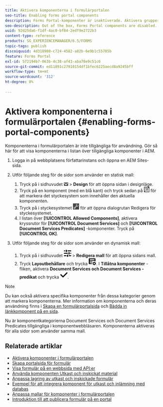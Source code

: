 ```yaml
---
title: Aktivera komponenterna i formulärportalen
seo-title: Enabling forms portal components
description: Forms Portal-komponenter är inaktiverade. Aktivera grupper med Document Services och Document Services Predicates för att aktivera Forms Portal-komponenter.
seo-description: Out of the box, Forms Portal components are disabled. Enable Document Services and Document Services Predicates groups to enable Forms Portal components.
uuid: 92d25da6-f1df-4ac0-bf84-2edf9e2722b3
content-type: reference
products: SG_EXPERIENCEMANAGER/6.5/FORMS
topic-tags: publish
discoiquuid: 4d318908-c724-4582-a82b-6e9b1c55705b
feature: Forms Portal
exl-id: 572194b7-063b-4c38-af43-aba78e9c51c6
source-git-commit: ed11891c27910154df1bfec6225aecd8a9245bff
workflow-type: tm+mt
source-wordcount: '312'
ht-degree: 0%

---
```


# Aktivera komponenterna i formulärportalen {#enabling-forms-portal-components}

Komponenterna i formulärportalen är inte tillgängliga för användning. Gör så här för att visa komponenterna i listan över tillgängliga komponenter i AEM.

1. Logga in på webbplatsens författarinstans och öppna en AEM Sites-sida.

1. Utför följande steg för de sidor som använder en statisk mall:

   1. Tryck på i sidhuvudet ![canvas-drop-down](assets/canvas-drop-down.png) > **Design** för att öppna sidan i designläge.
   1. Tryck på en komponent (med en blå kant) och tryck sedan på ![fältnivå](assets/field-level.png) för att markera det styckesystem som innehåller den aktuella komponenten.
   1. Tryck på i styckesystemet ![settings_icon](assets/settings_icon.png) för att öppna dialogrutan Redigera för styckesystemet.
   1. I listan över **[!UICONTROL Allowed Components]**, aktivera kryssrutor för **[!UICONTROL Document Services]** och **[!UICONTROL Document Services Predicates]** -komponenter. Tryck på **[!UICONTROL OK]**.

1. Utför följande steg för de sidor som använder en dynamisk mall:

   1. Tryck på i sidhuvudet ![egenskaper](assets/properties.png) > **Redigera mall** för att öppna sidans mall.
   1. Tryck **Layoutbehållare** och trycka ![FeedManagement](/help/forms/using/assets/feedmanagement.png). I **Tillåtna komponenter** -fliken, aktivera **Document Services och Document Services - predikat** och trycka ![aem_6_3_forms_save](assets/aem_6_3_forms_save.png).

>[!NOTE]
>
>Du kan också aktivera specifika komponenter från dessa kategorier genom att markera komponenterna. Mer information om komponenterna och deras användning finns i [Skapa en formulärportalsida](/help/forms/using/creating-form-portal-page.md) och [Bädda in länkkomponent på en sida](/help/forms/using/embedding-link-component-page.md).

Nu är komponentkategorierna Document Services och Document Services Predicates tillgängliga i komponentwebbläsaren. Komponenterna aktiveras för alla sidor som använder samma mall.

## Relaterade artiklar

* [Aktivera komponenter i formulärportalen](/help/forms/using/enabling-forms-portal-components.md)
* [Skapa portalsida för formulär](/help/forms/using/creating-form-portal-page.md)
* [Visa formulär på en webbsida med API:er](/help/forms/using/listing-forms-webpage-using-apis.md)
* [Använda komponenten Utkast och inskickat material](/help/forms/using/draft-submission-component.md)
* [Anpassa lagring av utkast och inskickade formulär](/help/forms/using/draft-submission-component.md)
* [Exempel för att integrera komponent för utkast och inlämning med databas](/help/forms/using/integrate-draft-submission-database.md)
* [Anpassa mallar för komponenter i formulärportalen](/help/forms/using/customizing-templates-forms-portal-components.md)
* [Introduktion till att publicera formulär på en portal](/help/forms/using/introduction-publishing-forms.md)
